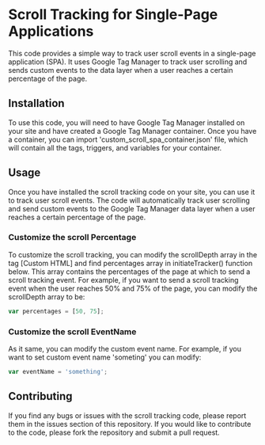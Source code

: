 # Scroll Tracking for Single-Page Applications

This code provides a simple way to track user scroll events in a single-page application (SPA). It uses Google Tag Manager to track user scrolling and sends custom events to the data layer when a user reaches a certain percentage of the page.

## Installation

To use this code, you will need to have Google Tag Manager installed on your site and have created a Google Tag Manager container. Once you have a container, you can import 'custom_scroll_spa_container.json' file, which will contain all the tags, triggers, and variables for your container.

## Usage
Once you have installed the scroll tracking code on your site, you can use it to track user scroll events. The code will automatically track user scrolling and send custom events to the Google Tag Manager data layer when a user reaches a certain percentage of the page.


### Customize the scroll Percentage
To customize the scroll tracking, you can modify the scrollDepth array in the tag [Custom HTML] and find percentages array in initiateTracker() function below. This array contains the percentages of the page at which to send a scroll tracking event. For example, if you want to send a scroll tracking event when the user reaches 50% and 75% of the page, you can modify the scrollDepth array to be:

```Javascript
var percentages = [50, 75];
```

### Customize the scroll EventName
As it same, you can modify the custom event name.
For example, if you want to set custom event name 'someting' you can modify:

```Javascript
var eventName = 'something';
```

## Contributing
If you find any bugs or issues with the scroll tracking code, please report them in the issues section of this repository. If you would like to contribute to the code, please fork the repository and submit a pull request.
